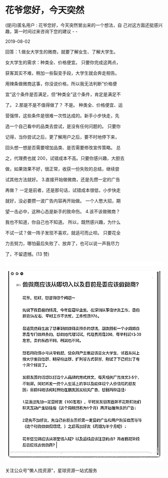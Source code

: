# 花爷您好，今天突然

(提问)匿名用户 : 花爷您好，今天突然冒出来的一个想法，自 己对这方面还挺感兴趣，第一时间过来咨询下您的建议 - -

2019-08-02

回答：1.做女大学生的微商，就要了解女生、了解大学生。

女大学生的需求：种类全、价格便宜。 只要你完成这两点，

获客其实不难，稍加一些裂变手段，大学生就会奔走相告。

用辣条做微商这事，你没说价格，所以我无法判断“价格便

宜”这个条件是否满足，但“种类全”这个条件，肯定是满足不

了。 2.那是不是不值得做了？ 不是。 种类全、价格便宜、运

营强悍，这些条件是很难一次性达成的。新手小步快走，先

选一个自己看中的品类去尝试，是没有任何问题的。 只要你

记得，当你尝试之后，更了解用户之后，要不时地停下来，

回头想一想是否需要增加品类、是否需要修改宣传策略。 总

之，代理费也就 200，试错成本不高。只要你感兴趣，大胆去

做，如果效果不好，很正常，收获一份失败的总结，继续尝

试其他方法就好。 3.直接开始做微商，还是先攒一定的广告

再做？ 一定是前者，还是那句话，试错成本很低，小步快走

就好，没必要攒一波广告内容再开始做。 一个人憋大招，期

望一击必中，这种心态是新手的致命伤。 4.该不该做微商？

我也不知道，你自己也不知道。 所以，既然感兴趣，为什么

不试一试？做一阵子发现不喜欢，就适可而止呗。 只要花全

力去努力，哪怕最后失败了、放弃了，也可以说一声我尽力

了，不留遗憾。(13 赞)

![image](img/Image_118.png)

![image](img/Image_119.png)

关注公众号"懒人找资源"，星球资源一站式服务